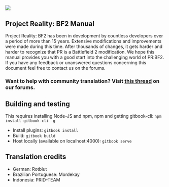 ## ![](assets/PR_v1_Logo.png)

## **Project Reality: BF2 Manual**

Project Reality: BF2 has been in development by countless developers over a period of more than 15 years. Extensive modifications and improvements were made during this time. After thousands of changes, it gets harder and harder to recognize that PR is a Battlefield 2 modification. We hope this manual provides you with a good start into the challenging world of PR:BF2. If you have any feedback or unanswered questions concerning this document feel free to contact us on the forums.

### **Want to help with community translation? Visit** [**this thread**](https://www.realitymod.com/forum/showthread.php?t=75501) **on our forums.**



## Building and testing
This requires installing Node-JS and npm, npm and getting gitbook-cli:  `npm install gitbook-cli -g`
 - Install plugins: `gitbook install`
 - Build: `gitbook build`
 - Host locally (available on localhost:4000): `gitbook serve`

## Translation credits
- German: Rotblut
- Brazilian Portuguese: Mordekay
- Indonesia: PRID-TEAM
